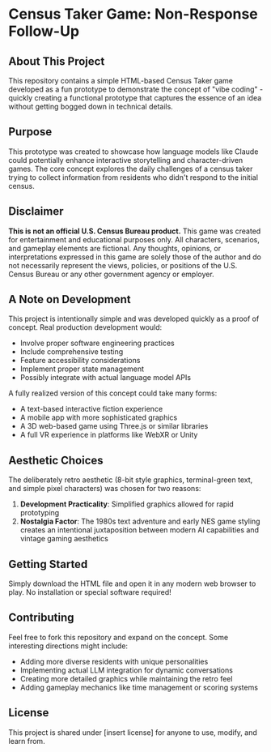 # Census Taker Game: Non-Response Follow-Up

## About This Project

This repository contains a simple HTML-based Census Taker game developed as a fun prototype to demonstrate the concept of "vibe coding" - quickly creating a functional prototype that captures the essence of an idea without getting bogged down in technical details.

## Purpose

This prototype was created to showcase how language models like Claude could potentially enhance interactive storytelling and character-driven games. The core concept explores the daily challenges of a census taker trying to collect information from residents who didn't respond to the initial census.

## Disclaimer

**This is not an official U.S. Census Bureau product.** This game was created for entertainment and educational purposes only. All characters, scenarios, and gameplay elements are fictional. Any thoughts, opinions, or interpretations expressed in this game are solely those of the author and do not necessarily represent the views, policies, or positions of the U.S. Census Bureau or any other government agency or employer.

## A Note on Development

This project is intentionally simple and was developed quickly as a proof of concept. Real production development would:

- Involve proper software engineering practices
- Include comprehensive testing
- Feature accessibility considerations
- Implement proper state management
- Possibly integrate with actual language model APIs

A fully realized version of this concept could take many forms:
- A text-based interactive fiction experience
- A mobile app with more sophisticated graphics
- A 3D web-based game using Three.js or similar libraries
- A full VR experience in platforms like WebXR or Unity

## Aesthetic Choices

The deliberately retro aesthetic (8-bit style graphics, terminal-green text, and simple pixel characters) was chosen for two reasons:

1. **Development Practicality**: Simplified graphics allowed for rapid prototyping
2. **Nostalgia Factor**: The 1980s text adventure and early NES game styling creates an intentional juxtaposition between modern AI capabilities and vintage gaming aesthetics

## Getting Started

Simply download the HTML file and open it in any modern web browser to play. No installation or special software required!

## Contributing

Feel free to fork this repository and expand on the concept. Some interesting directions might include:
- Adding more diverse residents with unique personalities
- Implementing actual LLM integration for dynamic conversations
- Creating more detailed graphics while maintaining the retro feel
- Adding gameplay mechanics like time management or scoring systems

## License

This project is shared under [insert license] for anyone to use, modify, and learn from.
